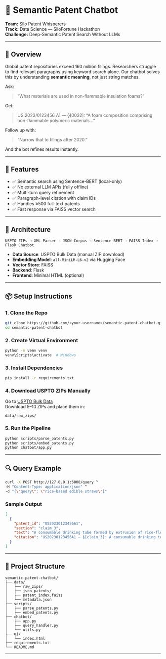 
# 🧠 Semantic Patent Chatbot  
**Team:** Silo Patent Whisperers  
**Track:** Data Science — SiloFortune Hackathon  
**Challenge:** Deep-Semantic Patent Search Without LLMs

---

## 🚀 Overview

Global patent repositories exceed 160 million filings. Researchers struggle to find relevant paragraphs using keyword search alone. Our chatbot solves this by understanding **semantic meaning**, not just string matches.

Ask:
> “What materials are used in non-flammable insulation foams?”

Get:
> US 2023/0123456 A1 — §[0032]: “A foam composition comprising non-flammable polymeric materials…”

Follow up with:
> “Narrow that to filings after 2020.”

And the bot refines results instantly.

---

## 🎯 Features

- ✅ Semantic search using Sentence-BERT (local-only)
- ✅ No external LLM APIs (fully offline)
- ✅ Multi-turn query refinement
- ✅ Paragraph-level citation with claim IDs
- ✅ Handles ≥500 full-text patents
- ✅ Fast response via FAISS vector search

---

## 🧱 Architecture

```
USPTO ZIPs → XML Parser → JSON Corpus → Sentence-BERT → FAISS Index → Flask Chatbot
```

- **Data Source**: USPTO Bulk Data (manual ZIP download)
- **Embedding Model**: `all-MiniLM-L6-v2` via Hugging Face
- **Vector Store**: FAISS
- **Backend**: Flask
- **Frontend**: Minimal HTML (optional)

---

## 📦 Setup Instructions

### 1. Clone the Repo

```bash
git clone https://github.com/<your-username>/semantic-patent-chatbot.git
cd semantic-patent-chatbot
```

### 2. Create Virtual Environment

```bash
python -m venv venv
venv\Scripts\activate  # Windows
```

### 3. Install Dependencies

```bash
pip install -r requirements.txt
```

### 4. Download USPTO ZIPs Manually

Go to [USPTO Bulk Data](https://bulkdata.uspto.gov/data/patent/grant/redbook/fulltext/2023/)  
Download 5–10 ZIPs and place them in:

```
data/raw_zips/
```

### 5. Run the Pipeline

```bash
python scripts/parse_patents.py
python scripts/embed_patents.py
python chatbot/app.py
```

---

## 🔍 Query Example

```bash
curl -X POST http://127.0.0.1:5000/query ^
-H "Content-Type: application/json" ^
-d "{\"query\": \"rice-based edible straws\"}"
```

### Sample Output

```json
[
  {
    "patent_id": "US20230123456A1",
    "section": "claim_3",
    "text": "A consumable drinking tube formed by extrusion of rice-flour starch...",
    "citation": "US20230123456A1 — §[claim_3]: A consumable drinking tube formed by extrusion..."
  }
]
```

---

## 📁 Project Structure

```
semantic-patent-chatbot/
├── data/
│   ├── raw_zips/
│   ├── json_patents/
│   ├── patent_index.faiss
│   └── metadata.json
├── scripts/
│   ├── parse_patents.py
│   ├── embed_patents.py
├── chatbot/
│   ├── app.py
│   ├── query_handler.py
│   └── utils.py
├── ui/
│   └── index.html
├── requirements.txt
└── README.md
```

---

